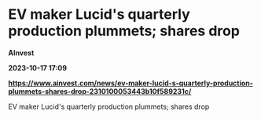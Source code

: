 # EV maker Lucid's quarterly production plummets; shares drop
**AInvest**

**2023-10-17 17:09**

**https://www.ainvest.com/news/ev-maker-lucid-s-quarterly-production-plummets-shares-drop-2310100053443b10f589231c/**

EV maker Lucid's quarterly production plummets; shares drop